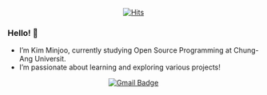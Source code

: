 <div align=center>
	
[![Hits](https://hits.seeyoufarm.com/api/count/incr/badge.svg?url=https%3A%2F%2Fgithub.com%2Fzzsza)](https://hits.seeyoufarm.com) 
	
</div>

### Hello! 👋
- I’m Kim Minjoo, currently studying Open Source Programming at Chung-Ang Universit.
- I’m passionate about learning and exploring various projects!

<div align=center>
  
[![Gmail Badge](https://img.shields.io/badge/Gmail-d14836?style=flat-square&logo=Gmail&logoColor=white&link=mailto:snugyun01@gmail.com)](mailto:comos0224450@gmail.com)
  
</div>
